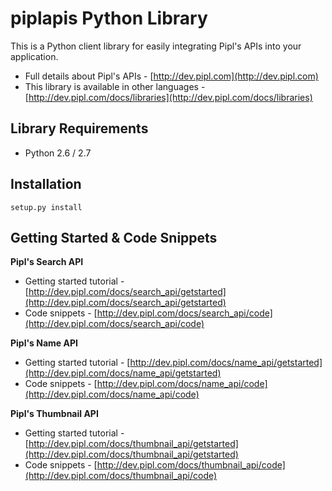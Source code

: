 piplapis Python Library
===========================

This is a Python client library for easily integrating Pipl's APIs into your application.

* Full details about Pipl's APIs - [http://dev.pipl.com](http://dev.pipl.com)  
* This library is available in other languages - [http://dev.pipl.com/docs/libraries](http://dev.pipl.com/docs/libraries)

Library Requirements
--------------------

* Python 2.6 / 2.7

Installation
------------

    setup.py install

Getting Started & Code Snippets
-------------------------------

**Pipl's Search API**
* Getting started tutorial - [http://dev.pipl.com/docs/search_api/getstarted](http://dev.pipl.com/docs/search_api/getstarted)  
* Code snippets - [http://dev.pipl.com/docs/search_api/code](http://dev.pipl.com/docs/search_api/code)  

**Pipl's Name API**
* Getting started tutorial - [http://dev.pipl.com/docs/name_api/getstarted](http://dev.pipl.com/docs/name_api/getstarted)  
* Code snippets - [http://dev.pipl.com/docs/name_api/code](http://dev.pipl.com/docs/name_api/code)  

**Pipl's Thumbnail API**
* Getting started tutorial - [http://dev.pipl.com/docs/thumbnail_api/getstarted](http://dev.pipl.com/docs/thumbnail_api/getstarted)  
* Code snippets - [http://dev.pipl.com/docs/thumbnail_api/code](http://dev.pipl.com/docs/thumbnail_api/code)  

